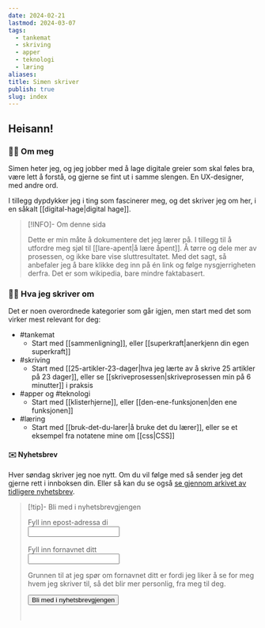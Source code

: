 ```yaml
---
date: 2024-02-21
lastmod: 2024-03-07
tags:
  - tankemat
  - skriving
  - apper
  - teknologi
  - læring
aliases: 
title: Simen skriver
publish: true
slug: index
---
```


## Heisann! 

### 🙋‍♂️ Om meg

Simen heter jeg, og jeg jobber med å lage digitale greier som skal føles bra, være lett å forstå, og gjerne se fint ut i samme slengen. En UX-designer, med andre ord. 

I tillegg dypdykker jeg i ting som fascinerer meg, og det skriver jeg om her, i en såkalt [[digital-hage|digital hage]].

> [!INFO]- Om denne sida
> 
> Dette er min måte å dokumentere det jeg lærer på. I tillegg til å utfordre meg sjøl til [[lare-apent|å lære åpent]]. Å tørre og dele mer av prosessen, og ikke bare vise sluttresultatet. Med det sagt, så anbefaler jeg å bare klikke deg inn på én link og følge nysgjerrigheten derfra. Det er som wikipedia, bare mindre faktabasert.

### 👨‍💻 Hva jeg skriver om

Det er noen overordnede kategorier som går igjen, men start med det som virker mest relevant for deg:

- #tankemat 
	- Start med [[sammenligning]], eller [[superkraft|anerkjenn din egen superkraft]]
- #skriving 
	- Start med [[25-artikler-23-dager|hva jeg lærte av å skrive 25 artikler på 23 dager]], eller se [[skriveprosessen|skriveprosessen min på 6 minutter]] i praksis
- #apper og #teknologi 
	- Start med [[klisterhjerne]], eller [[den-ene-funksjonen|den ene funksjonen]]
- #læring 
	- Start med [[bruk-det-du-larer|å bruke det du lærer]], eller se et eksempel fra notatene mine om [[css|CSS]]

#### ✉️ Nyhetsbrev

Hver søndag skriver jeg noe nytt. Om du vil følge med så sender jeg det gjerne rett i innboksen din. Eller så kan du se også [se gjennom arkivet av tidligere nyhetsbrev](https://simenskriver.no/tags/nyhetsbrev).

> [!tip]- Bli med i nyhetsbrevgjengen
> <form action="https://buttondown.email/api/emails/embed-subscribe/simenskriver" method="post" target="_blank" onsubmit="window.open('https://buttondown.email/simenskriver', 'popupwindow')" class="embeddable-buttondown-form"> <label for="bd-email">Fyll inn epost-adressa di</label> <br> <input type="email" name="email" id="bd-email" /><br><br><label for="first_name">Fyll inn fornavnet ditt</label><br><input type="text" name="metadata__first_name" id="first_name" /><br><p>Grunnen til at jeg spør om fornavnet ditt er fordi jeg liker å se for meg hvem jeg skriver til, så det blir mer personlig, fra meg til deg.</p><input type="submit" value="Bli med i nyhetsbrevgjengen" /></form>
> <br>
